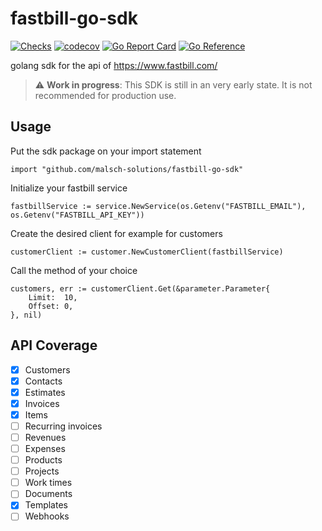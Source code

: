 # fastbill-go-sdk
[![Checks](https://github.com/Malsch-Solutions/fastbill-go-sdk/actions/workflows/check.yml/badge.svg)](https://github.com/Malsch-Solutions/fastbill-go-sdk/actions/workflows/check.yml)
[![codecov](https://codecov.io/gh/Malsch-Solutions/fastbill-go-sdk/branch/main/graph/badge.svg?token=NYMO09X0BU)](https://codecov.io/gh/Malsch-Solutions/fastbill-go-sdk)
[![Go Report Card](https://goreportcard.com/badge/github.com/Malsch-Solutions/fastbill-go-sdk)](https://goreportcard.com/report/github.com/Malsch-Solutions/fastbill-go-sdk)
[![Go Reference](https://pkg.go.dev/badge/github.com/malsch-solutions/fastbill-go-sdk.svg)](https://pkg.go.dev/github.com/malsch-solutions/fastbill-go-sdk)

golang sdk for the api of https://www.fastbill.com/

> :warning: **Work in progress**: This SDK is still in an very early state. It is not recommended for production use.

## Usage
Put the sdk package on your import statement

```golang
import "github.com/malsch-solutions/fastbill-go-sdk"
```
Initialize your fastbill service
```golang
fastbillService := service.NewService(os.Getenv("FASTBILL_EMAIL"), os.Getenv("FASTBILL_API_KEY"))
```
Create the desired client for example for customers
```golang
customerClient := customer.NewCustomerClient(fastbillService)
```
Call the method of your choice
```golang
customers, err := customerClient.Get(&parameter.Parameter{
    Limit:  10,
    Offset: 0,
}, nil)
```

## API Coverage

- [x] Customers
- [x] Contacts
- [x] Estimates
- [x] Invoices
- [x] Items
- [ ] Recurring invoices
- [ ] Revenues
- [ ] Expenses
- [ ] Products
- [ ] Projects
- [ ] Work times
- [ ] Documents
- [x] Templates
- [ ] Webhooks

